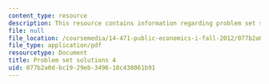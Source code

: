 ```yaml
---
content_type: resource
description: This resource contains information regarding problem set solutions 4.
file: null
file_location: /coursemedia/14-471-public-economics-i-fall-2012/077b2a0dbc1929eb349610c438061b91_MIT14_471F12_pset4_sol.pdf
file_type: application/pdf
resourcetype: Document
title: Problem set solutions 4
uid: 077b2a0d-bc19-29eb-3496-10c438061b91
---
```

